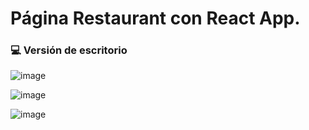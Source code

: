 # Página Restaurant con React App.

### 💻 Versión de escritorio
![image](https://user-images.githubusercontent.com/105200893/203626946-ad0df60b-fe16-40ba-ae34-167124fa3278.png)

![image](https://user-images.githubusercontent.com/105200893/203626985-c4553f4a-34b0-4945-93dc-073c5c35e8c8.png)

![image](https://user-images.githubusercontent.com/105200893/203627031-3a7d71df-5f13-4807-bc12-06d68004c3a9.png)

